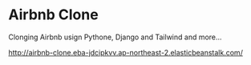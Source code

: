 # Airbnb Clone

Clonging Airbnb usign Pythone, Django and Tailwind and more...

http://airbnb-clone.eba-jdcipkvv.ap-northeast-2.elasticbeanstalk.com/
